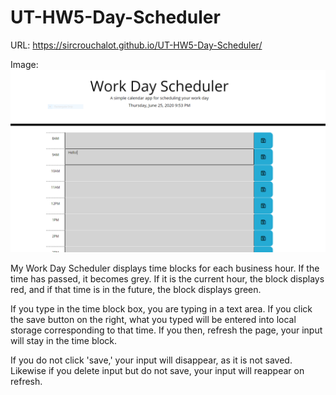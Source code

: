 # UT-HW5-Day-Scheduler

URL: https://sircrouchalot.github.io/UT-HW5-Day-Scheduler/

Image: ![alt text](./Assets/demo.png)

My Work Day Scheduler displays time blocks for each business hour. If the time has passed, it becomes grey. If it is the current hour, the block displays red, and if that time is in the future, the block displays green.

If you type in the time block box, you are typing in a text area. If you click the save button on the right, what you typed will be entered into local storage corresponding to that time. If you then, refresh the page, your input will stay in the time block.

If you do not click 'save,' your input will disappear, as it is not saved. Likewise if you delete input but do not save, your input will reappear on refresh.
